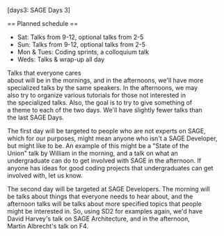 [days3: SAGE Days 3]

== Planned schedule ==
 
 * Sat: Talks from 9-12, optional talks from 2-5
 * Sun: Talks from 9-12, optional talks from 2-5
 * Mon & Tues: Coding sprints, a colloquium talk
 * Weds: Talks & wrap-up all day
 
Talks that everyone cares  
about will be in the mornings, and in the afternoons, we'll have more  
specialized talks by the same speakers. In the afternoons, we may  
also try to organize various tutorials for those not interested in  
the specialized talks. Also, the goal is to try to give something of  
a theme to each of the two days. We'll have slightly fewer talks than  
the last SAGE Days.
 
The first day will be targeted to people who are not experts on SAGE,  
which for our purposes, might mean anyone who isn't a SAGE Developer,  
but might like to be. An example of this might be a "State of the  
Union" talk by William in the morning, and a talk on what an  
undergraduate can do to get involved with SAGE in the afternoon. If  
anyone has ideas for good coding projects that undergraduates can get  
involved with, let us know. 

The second day will be targeted at SAGE Developers. The morning will  
be talks about things that everyone needs to hear about, and the  
afternoon talks will be talks about more specified topics that people  
might be interested in. So, using SD2 for examples again, we'd have  
David Harvey's talk on SAGE Architecture, and in the afternoon,  
Martin Albrecht's talk on F4.
